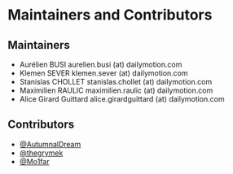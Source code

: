 Maintainers and Contributors
============================

Maintainers
-----------

* Aurélien BUSI aurelien.busi (at) dailymotion.com
* Klemen SEVER klemen.sever (at) dailymotion.com
* Stanislas CHOLLET stanislas.chollet (at) dailymotion.com
* Maximilien RAULIC maximilien.raulic (at) dailymotion.com
* Alice Girard Guittard alice.girardguittard (at) dailymotion.com

Contributors
------------

* [@AutumnalDream](https://github.com/AutumnalDream)
* [@thegrymek](https://github.com/thegrymek)
* [@Mo1far](https://github.com/Mo1far)
